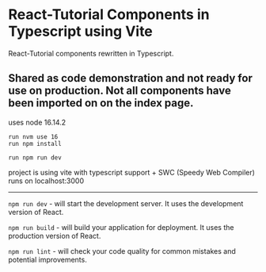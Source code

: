 # React-Tutorial Components in Typescript using Vite
React-Tutorial components rewritten in Typescript. 

Shared as code demonstration and not ready for use on production. 
Not all components have been imported on on the index page.
----

uses node 16.14.2
~~~
run nvm use 16
run npm install
~~~

~~~
run npm run dev
~~~


project is using vite with typescript support + SWC (Speedy Web Compiler)
runs on localhost:3000

--------------

`npm run dev` - will start the development server. It uses the development version of React.

`npm run build` - will build your application for deployment. It uses the production version of React.

`npm run lint` - will check your code quality for common mistakes and potential improvements.

